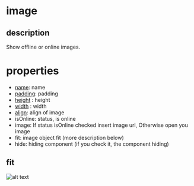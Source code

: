 # image 

## description

Show offline or online images.

# properties

-  [name](/properties/name.md): name
- [padding](/properties/padding.md): padding
- [height](/properties/height.md) : height
- [width](/properties/width.md) : width
- [align](/properties/align.md): align of image
- isOnline: status, is online
- image: If status isOnline checked insert image url, Otherwise open you image
- fit: image object fit (more description below)
- hide: hiding component (if you check it, the component hiding)

## fit

![alt text](/doc/assets/images/properties/imagefit.png)